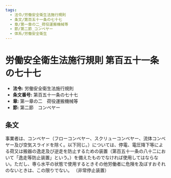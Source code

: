 ```yaml
---
tags:
  - 法令/労働安全衛生法施行規則
  - 条文/第百五十一条の七十七
  - 章/第一章の二_荷役運搬機械等
  - 節/第二節_コンベヤー
  - 体系/労働安全衛生
---
```

# 労働安全衛生法施行規則 第百五十一条の七十七

- **法令:** 労働安全衛生法施行規則
- **条文番号:** 第百五十一条の七十七
- **章:** 第一章の二　荷役運搬機械等
- **節:** 第二節　コンベヤー

## 条文
事業者は、コンベヤー（フローコンベヤー、スクリューコンベヤー、流体コンベヤー及び空気スライドを除く。以下同じ。）については、停電、電圧降下等による荷又は搬器の逸走及び逆走を防止するための装置（第百五十一条の八十二において「逸走等防止装置」という。）を備えたものでなければ使用してはならない。ただし、専ら水平の状態で使用するときその他労働者に危険を及ぼすおそれのないときは、この限りでない。
（非常停止装置）

